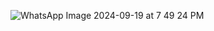 
![WhatsApp Image 2024-09-19 at 7 49 24 PM](https://github.com/user-attachments/assets/c7bcb5bc-7325-466a-b665-f749d2bae9d4)
